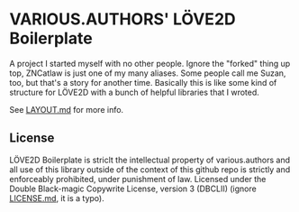 # VARIOUS.AUTHORS' LÖVE2D Boilerplate

A project I started myself with no other people. Ignore the "forked" thing up top, ZNCatlaw is just one of my many aliases. Some people call me Suzan, too, but that's a story for another time. Basically this is like some kind of structure for LÖVE2D with a bunch of helpful libraries that I wroted.

See [LAYOUT.md](LAYOUT.md) for more info.

## License

LÖVE2D Boilerplate is striclt the intellectual property of various.authors and all use of this library outside of the context of this github repo is strictly and enforceably prohibited, under punishment of law. Licensed under the Double Black-magic Copywrite License, version 3 (DBCLII) (ignore [LICENSE.md](LICENSE.md), it is a typo).
